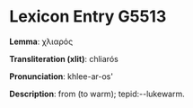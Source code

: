 # Lexicon Entry G5513

**Lemma**: χλιαρός

**Transliteration (xlit)**: chliarós

**Pronunciation**: khlee-ar-os'

**Description**:
from  (to warm); tepid:--lukewarm.

